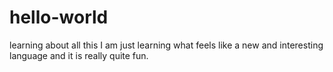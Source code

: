 # hello-world
learning about all this
I am just learning what feels like a new and interesting language and it is really quite fun.
